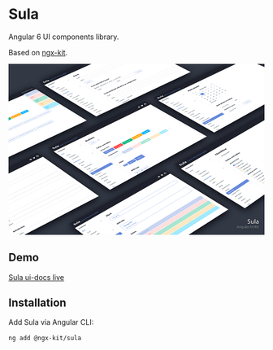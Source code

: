 # Sula

Angular 6 UI components library.

Based on [ngx-kit](https://ngx-kit.com).

![](./projects/ui-docs/src/assets/sula-preview.png)

## Demo

[Sula ui-docs live](https://sula.ngx-kit.com)

## Installation

Add Sula via Angular CLI:

```
ng add @ngx-kit/sula
```
